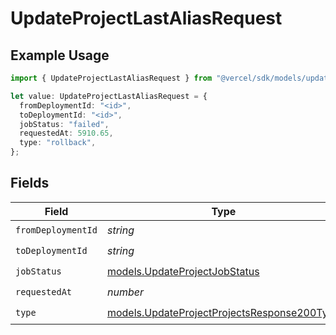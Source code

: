 # UpdateProjectLastAliasRequest

## Example Usage

```typescript
import { UpdateProjectLastAliasRequest } from "@vercel/sdk/models/updateprojectop.js";

let value: UpdateProjectLastAliasRequest = {
  fromDeploymentId: "<id>",
  toDeploymentId: "<id>",
  jobStatus: "failed",
  requestedAt: 5910.65,
  type: "rollback",
};
```

## Fields

| Field                                                                                            | Type                                                                                             | Required                                                                                         | Description                                                                                      |
| ------------------------------------------------------------------------------------------------ | ------------------------------------------------------------------------------------------------ | ------------------------------------------------------------------------------------------------ | ------------------------------------------------------------------------------------------------ |
| `fromDeploymentId`                                                                               | *string*                                                                                         | :heavy_check_mark:                                                                               | N/A                                                                                              |
| `toDeploymentId`                                                                                 | *string*                                                                                         | :heavy_check_mark:                                                                               | N/A                                                                                              |
| `jobStatus`                                                                                      | [models.UpdateProjectJobStatus](../models/updateprojectjobstatus.md)                             | :heavy_check_mark:                                                                               | N/A                                                                                              |
| `requestedAt`                                                                                    | *number*                                                                                         | :heavy_check_mark:                                                                               | N/A                                                                                              |
| `type`                                                                                           | [models.UpdateProjectProjectsResponse200Type](../models/updateprojectprojectsresponse200type.md) | :heavy_check_mark:                                                                               | N/A                                                                                              |
